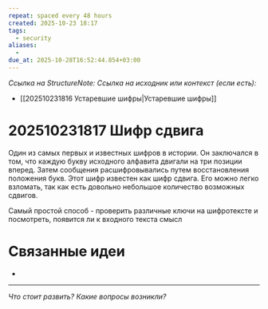 ```yaml
---
repeat: spaced every 48 hours
created: 2025-10-23 18:17
tags:
  - security
aliases:
  -
due_at: 2025-10-28T16:52:44.854+03:00
---
```

*Ссылка на StructureNote:*
*Ссылка на исходник или контекст (если есть):*
- [[202510231816 Устаревшие шифры|Устаревшие шифры]] 

# 202510231817 Шифр сдвига

Один из самых первых и известных шифров в истории. Он заключался в том, что каждую букву исходного алфавита двигали на три позиции вперед. Затем сообщения расшифровывались путем восстановления положения букв. Этот шифр известен как шифр сдвига. Его можно легко взломать, так как есть довольно небольшое количество возможных сдвигов. 

Самый простой способ - проверить различные ключи на шифротексте и посмотреть, появится ли к входного текста смысл

# Связанные идеи

- 

---

*Что стоит развить? Какие вопросы возникли?*
